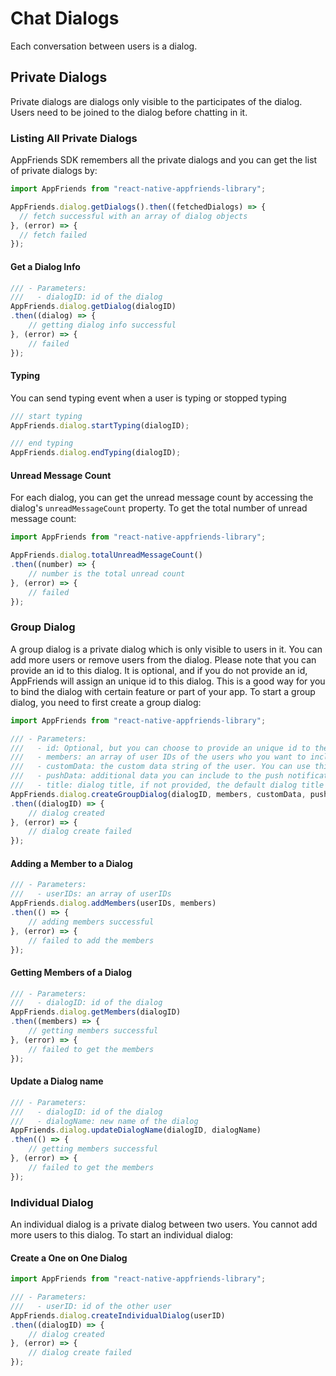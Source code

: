 # Chat Dialogs
Each conversation between users is a dialog.

## Private Dialogs
Private dialogs are dialogs only visible to the participates of the dialog. Users need to be joined to the dialog before chatting in it.

### Listing All Private Dialogs
AppFriends SDK remembers all the private dialogs and you can get the list of private dialogs by:
```javascript
import AppFriends from "react-native-appfriends-library";

AppFriends.dialog.getDialogs().then((fetchedDialogs) => {
  // fetch successful with an array of dialog objects
}, (error) => {
  // fetch failed
});
```

#### Get a Dialog Info
```javascript
/// - Parameters:
///   - dialogID: id of the dialog
AppFriends.dialog.getDialog(dialogID)
.then((dialog) => {
    // getting dialog info successful
}, (error) => {
    // failed
});
```

#### Typing
You can send typing event when a user is typing or stopped typing
```javascript
/// start typing
AppFriends.dialog.startTyping(dialogID);

/// end typing
AppFriends.dialog.endTyping(dialogID);
```

#### Unread Message Count
For each dialog, you can get the unread message count by accessing the dialog's `unreadMessageCount` property.
To get the total number of unread message count:
```javascript
import AppFriends from "react-native-appfriends-library";

AppFriends.dialog.totalUnreadMessageCount()
.then((number) => {
    // number is the total unread count
}, (error) => {
    // failed
});
```

### Group Dialog
A group dialog is a private dialog which is only visible to users in it. You can add more users or remove users from the dialog.
Please note that you can provide an id to this dialog. It is optional, and if you do not provide an id, AppFriends will assign an unique id to this dialog. This is a good way for you to bind the dialog with certain feature or part of your app. To start a group dialog, you need to first create a group dialog:

```javascript
import AppFriends from "react-native-appfriends-library";

/// - Parameters:
///   - id: Optional, but you can choose to provide an unique id to the dialog yourself. If this value is not provided, we will create an unique id for you. This is a good way for you to bind the dialog with certain feature or part of your app.
///   - members: an array of user IDs of the users who you want to include in the dialog.
///   - customData: the custom data string of the user. You can use this to attach additional information of the dialog.
///   - pushData: additional data you can include to the push notification generated inside this dialog.
///   - title: dialog title, if not provided, the default dialog title will be used.
AppFriends.dialog.createGroupDialog(dialogID, members, customData, pushData, title)
.then((dialogID) => {
    // dialog created
}, (error) => {
    // dialog create failed
});
```

#### Adding a Member to a Dialog
```javascript
/// - Parameters:
///   - userIDs: an array of userIDs
AppFriends.dialog.addMembers(userIDs, members)
.then(() => {
    // adding members successful
}, (error) => {
    // failed to add the members
});
```

#### Getting Members of a Dialog
```javascript
/// - Parameters:
///   - dialogID: id of the dialog
AppFriends.dialog.getMembers(dialogID)
.then((members) => {
    // getting members successful
}, (error) => {
    // failed to get the members
});
```

#### Update a Dialog name
```javascript
/// - Parameters:
///   - dialogID: id of the dialog
///   - dialogName: new name of the dialog
AppFriends.dialog.updateDialogName(dialogID, dialogName)
.then(() => {
    // getting members successful
}, (error) => {
    // failed to get the members
});
```

### Individual Dialog
An individual dialog is a private dialog between two users. You cannot add more users to this dialog. To start an individual dialog:

#### Create a One on One Dialog
```javascript
import AppFriends from "react-native-appfriends-library";

/// - Parameters:
///   - userID: id of the other user
AppFriends.dialog.createIndividualDialog(userID)
.then((dialogID) => {
    // dialog created
}, (error) => {
    // dialog create failed
});
```
